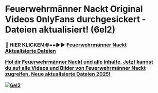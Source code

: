 # Feuerwehrmänner Nackt Original Videos 0nlyFans durchgesickert - Dateien aktualisiert! (6el2)

<h3>🔴 HIER KLICKEN 🌐==►► <a href="https://tinyurl.com/h6vf6nb8" rel="nofollow">Feuerwehrmänner Nackt Aktualisierte Dateien

Hol dir Feuerwehrmänner Nackt und alle Inhalte. Jetzt kannst du auf alle Videos und Bilder von Feuerwehrmänner Nackt zugreifen. Neue aktualisierte Dateien 2025!

[![6el2](https://i.imgur.com/sD4kR3V.gif)](https://tinyurl.com/h6vf6nb8)
